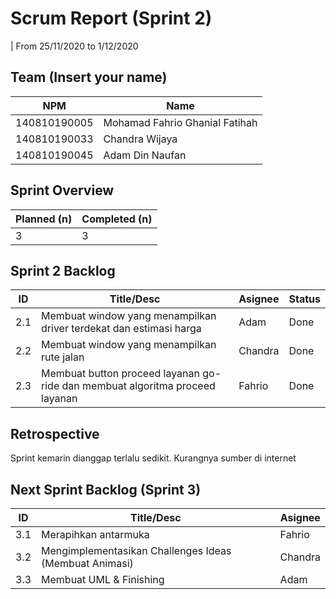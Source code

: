 # Scrum Report (Sprint 2)
| From 25/11/2020 to 1/12/2020

## Team (Insert your name)
| NPM          | Name                           |
| ------------ | ------------------------------ |
| 140810190005 | Mohamad Fahrio Ghanial Fatihah |
| 140810190033 | Chandra Wijaya                 |
| 140810190045 | Adam Din Naufan                |

## Sprint Overview
| Planned (n)   | Completed (n) |
| ------------- |-------------- |
| 3             | 3             |

## Sprint 2 Backlog

| ID  | Title/Desc                                                                   | Asignee | Status |
| --- | ---------------------------------------------------------------------------- | ------- | ------ |
| 2.1 | Membuat window yang menampilkan driver terdekat dan estimasi harga           | Adam    | Done   |
| 2.2 | Membuat window yang menampilkan rute jalan                                   | Chandra | Done   |
| 2.3 | Membuat button proceed layanan go-ride dan membuat algoritma proceed layanan | Fahrio  | Done   |

## Retrospective 

Sprint kemarin dianggap terlalu sedikit.
Kurangnya sumber di internet

## Next Sprint Backlog (Sprint 3)
| ID  | Title/Desc                                              | Asignee | 
| --- | ------------------------------------------------------- | ------- | 
| 3.1 | Merapihkan antarmuka                                    | Fahrio  |
| 3.2 | Mengimplementasikan Challenges Ideas (Membuat Animasi)  | Chandra |
| 3.3 | Membuat UML & Finishing                                 | Adam    |
